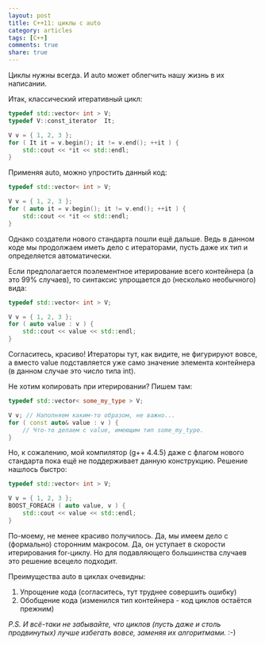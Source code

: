 ```yaml
---
layout: post
title: C++11: циклы с auto
category: articles
tags: [C++]
comments: true
share: true
---
```


Циклы нужны всегда. И auto может облегчить нашу жизнь в их написании.

Итак, классический итеративный цикл:
``` cpp
typedef std::vector< int > V;
typedef V::const_iterator  It;

V v = { 1, 2, 3 };
for ( It it = v.begin(); it != v.end(); ++it ) {
    std::cout << *it << std::endl;
}
```

Применяя auto, можно упростить данный код:
```cpp
typedef std::vector< int > V;

V v = { 1, 2, 3 };
for ( auto it = v.begin(); it != v.end(); ++it ) {
    std::cout << *it << std::endl;
}
```
Однако создатели нового стандарта пошли ещё дальше. Ведь в данном коде мы продолжаем иметь дело с итераторами, пусть даже их тип и определяется автоматически.

Если предполагается поэлементное итерирование всего контейнера (а это 99% случаев), то синтаксис упрощается до (несколько необычного) вида:
```cpp
typedef std::vector< int > V;

V v = { 1, 2, 3 };
for ( auto value : v ) {
    std::cout << value << std::endl;
}
```
Согласитесь, красиво! Итераторы тут, как видите, не фигурируют вовсе, а вместо value подставляется уже само значение элемента контейнера (в данном случае это число типа int).

Не хотим копировать при итерировании? Пишем там:
```cpp
typedef std::vector< some_my_type > V;

V v; // Наполняем каким-то образом, не важно...
for ( const auto& value : v ) {
    // Что-то делаем с value, имеющим тип some_my_type.
}
```
Но, к сожалению, мой компилятор (g++ 4.4.5) даже с флагом нового стандарта пока ещё не поддерживает данную конструкцию. Решение нашлось быстро:
```cpp
typedef std::vector< int > V;

V v = { 1, 2, 3 };
BOOST_FOREACH ( auto value, v ) {
    std::cout << value << std::endl;
}
```
По-моему, не менее красиво получилось. Да, мы имеем дело с (формально) сторонним макросом. Да, он уступает в скорости итерирования for-циклу. Но для подавляющего большинства случаев это решение всецело подходит.

Преимущества auto в циклах очевидны:
<ol>
 <li>Упрощение кода (согласитесь, тут труднее совершить ошибку)</li>
 <li>Обобщение кода (изменился тип контейнера - код циклов остаётся прежним)</li>
</ol>

*P.S. И всё-таки не забывайте, что циклов (пусть даже и столь продвинутых) лучше избегать вовсе, заменяя их алгоритмами.* :-)
